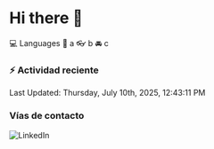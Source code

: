 # Hi there 👋

:computer: Languages
:pencil: a
:eyeglasses: b
:oncoming_automobile: c

### :zap: Actividad reciente
<!--RECENT_ACTIVITY:start-->
<!--RECENT_ACTIVITY:end-->
<!--RECENT_ACTIVITY:last_update-->
Last Updated: Thursday, July 10th, 2025, 12:43:11 PM
<!--RECENT_ACTIVITY:last_update_end-->

### Vías de contacto

![LinkedIn](https://www.linkedin.com/in/irving-hernández-226846205/)
